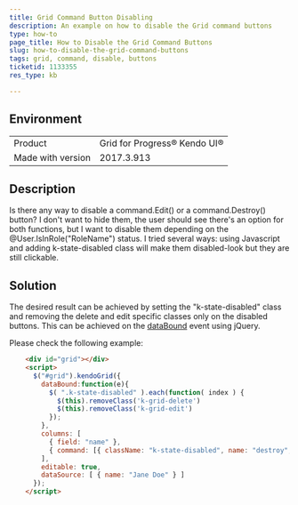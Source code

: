 ```yaml
---
title: Grid Command Button Disabling
description: An example on how to disable the Grid command buttons
type: how-to
page_title: How to Disable the Grid Command Buttons
slug: how-to-disable-the-grid-command-buttons
tags: grid, command, disable, buttons
ticketid: 1133355
res_type: kb

---
```


## Environment
<table>
 <tr>
  <td>Product</td>
  <td>Grid for Progress® Kendo UI®</td>
 </tr>
  <tr>
  <td>Made with version</td>
  <td>2017.3.913</td>
 </tr>
</table>


## Description

Is there any way to disable a command.Edit() or a command.Destroy() button? I don't want to hide them, the user should see there's an option for both functions, but I want to disable them depending on the @User.IsInRole("RoleName") status. I tried several ways: using Javascript and adding k-state-disabled class will make them disabled-look but they are still clickable.

## Solution

The desired result can be achieved by setting the "k-state-disabled" class and removing the delete and edit specific classes only on the disabled buttons. This can be achieved on the [dataBound](http://docs.telerik.com/kendo-ui/api/javascript/ui/grid#events-dataBound) event using jQuery. 
  
Please check the following example:
  
````html
    <div id="grid"></div>
    <script>
      $("#grid").kendoGrid({
        dataBound:function(e){
          $( ".k-state-disabled" ).each(function( index ) {
            $(this).removeClass('k-grid-delete')
            $(this).removeClass('k-grid-edit')
          });
        },
        columns: [
          { field: "name" },
          { command: [{ className: "k-state-disabled", name: "destroy", text: "Remove" },{ className: "k-state-disabled", name: "edit", text: "Edit" }] }
        ],
        editable: true,
        dataSource: [ { name: "Jane Doe" } ]
      });
    </script>
````

